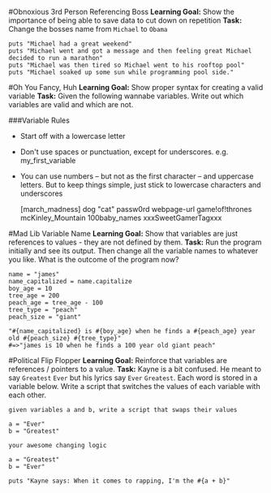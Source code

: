 #Obnoxious 3rd Person Referencing Boss
**Learning Goal:** Show the importance of being able to save data to cut down on repetition
**Task:** Change the bosses name from `Michael` to `Obama`

    puts "Michael had a great weekend"
    puts "Michael went and got a message and then feeling great Michael decided to run a marathon"
    puts "Michael was then tired so Michael went to his rooftop pool"
    puts "Michael soaked up some sun while programming pool side."


#Oh You Fancy, Huh
**Learning Goal:** Show proper syntax for creating a valid variable
**Task:** Given the following wannabe variables.  Write out which variables are valid and which are not.

###Variable Rules
* Start off with a lowercase letter
* Don't use spaces or punctuation, except for underscores. e.g. my_first_variable
* You can use numbers – but not as the first character – and uppercase letters. But to keep things simple, just stick to lowercase characters and underscores

    [march_madness]
    dog
    "cat"
    passw0rd
    webpage-url
    game!of!thrones
    mcKinley_Mountain
    100baby_names
    xxxSweetGamerTagxxx


#Mad Lib Variable Name
**Learning Goal:** Show that variables are just references to values - they are not defined by them.
**Task:** Run the program initially and see its output.  Then change all the variable names to whatever you like.  What is the outcome of the program now?

    name = "james"
    name_capitalized = name.capitalize
    boy_age = 10
    tree_age = 200
    peach_age = tree_age - 100
    tree_type = "peach"
    peach_size = "giant"

    "#{name_capitalized} is #{boy_age} when he finds a #{peach_age} year old #{peach_size} #{tree_type}"
    #=>"james is 10 when he finds a 100 year old giant peach"


#Political Flip Flopper
**Learning Goal:** Reinforce that variables are references / pointers to a value.
**Task:** Kayne is a bit confused.  He meant to say `Greatest` `Ever` but his lyrics say `Ever` `Greatest`.  Each word is stored in a variable below.  Write a script that switches the values of each variable with each other.


    given variables a and b, write a script that swaps their values

    a = "Ever"
    b = "Greatest"

    your awesome changing logic

    a = "Greatest"
    b = "Ever"

    puts "Kayne says: When it comes to rapping, I'm the #{a + b}"



